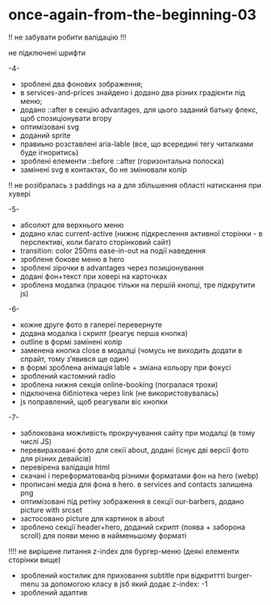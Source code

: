 # once-again-from-the-beginning-03

!! не забувати робити валідацію !!!

не підключені шрифти

-4-

- зроблені два фонових зображення;
- в services-and-prices знайдено і додано два різних градієнти під меню;
- додано ::after в секцію advantages, для цього заданий батьку флекс, щоб спозиціонувати вгору
- оптимізовані svg
- доданий sprite
- правиьно розставлені aria-lable (все, що всередині тегу читалками буде ігноритись)
- зроблені елементи ::before ::after (горизонтальна полоска)
- замінені svg в контактах, бо не змінювали колір

!! не розібралась з paddings на a для збільшення області натискання при хувері

-5-

- абсолют для верхнього меню
- додано клас current-active (нижнє підкреслення активної сторінки - в перспективі, коли багато сторінковий сайт)
- transition: color 250ms ease-in-out на події наведення
- зроблене бокове меню в hero
- зроблені зірочки в advantages через позиціонування
- додані фон+текст при ховері на карточках
- зроблена модалка (працює тільки на першій кнопці, тре підкрутити js)

-6-

- кожне друге фото в галереї перевернуте
- додана модалка і скрипт (реагує перша кнопка)
- outline в формі замінені колір
- заменена кнопка close в модалці (чомусь не виходить додати в спрайт, тому зʼявився ще один)
- в формі зроблена анімація lable + зміана кольору при фокусі
- зроблений кастомний radio
- зроблена нижня секція online-booking (погралася трохи)
- підключена бібліотека через link (не використовувалась)
- js поправлений, щоб реагували віс кнопки

-7-

- заблокована можливість прокручування сайту при модалці (в тому числі JS)
- перевираховані фото для секії about, додані
  (існує дві версії фото для різних девайсів)
- перевірена валідація html
- скачані і переформатованbq різними форматами фон на hero (webp)
- прописані медіа для фона в hero. в services and contacts залишена png
- оптимізовані під ретіну зображення в секції our-barbers, додано picture with srcset
- застосовано picture для картинок в about
- зроблено секції header+hero, доданий скрипт (поява + заборона scroll) для появи меню в найменьшому форматі

!!!! не вирішене питання z-index для бургер-меню (деякі елементи сторінки вище)

- зроблений костилик для приховання subtitle при відкриттті burger-menu за допомогою класу в jsб який додає z-index: -1
- зроблений адаптив

